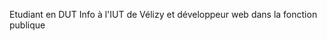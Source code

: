 Etudiant en DUT Info à l'IUT de Vélizy et développeur web dans la fonction publique

<!---
Jonathan-Jusseaume/Jonathan-Jusseaume is a ✨ special ✨ repository because its `README.md` (this file) appears on your GitHub profile.
You can click the Preview link to take a look at your changes.
--->
